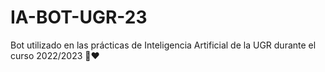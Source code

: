 # IA-BOT-UGR-23
Bot utilizado en las prácticas de Inteligencia Artificial de la UGR durante el curso 2022/2023 🫡❤️

